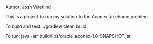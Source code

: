 Author: Josh Wretlind

This is a project to run my solution to the Aconex takehome problem

To build and test:
./gradlew clean build

To run:
java -jar build/libs/oracle_aconex-1.0-SNAPSHOT.jar
